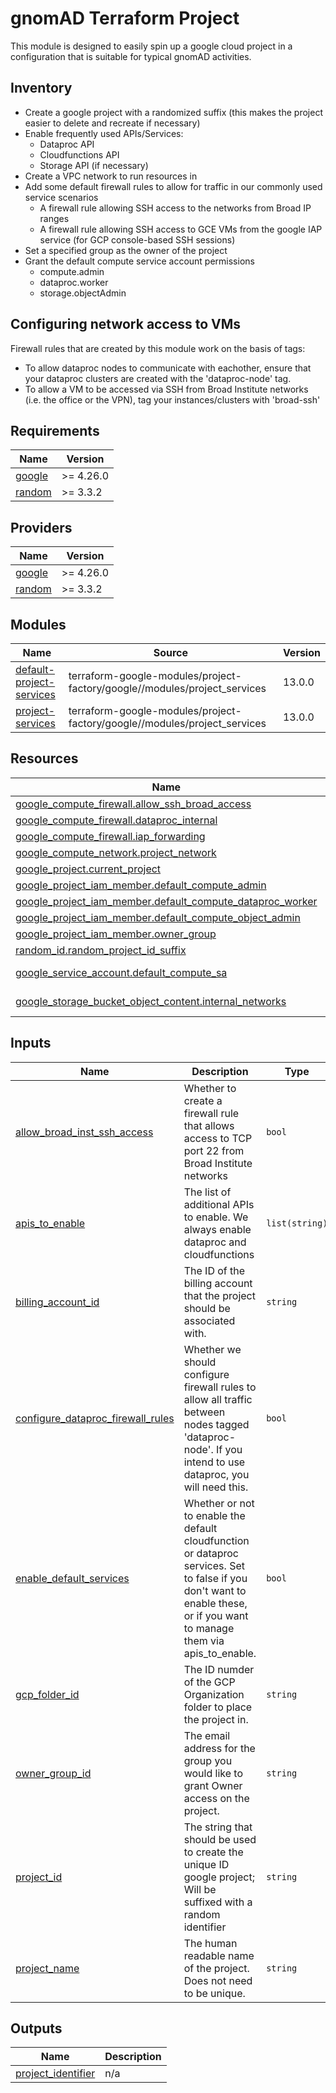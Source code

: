 # gnomAD Terraform Project

This module is designed to easily spin up a google cloud project in a configuration that is suitable for typical gnomAD activities.

## Inventory

- Create a google project with a randomized suffix (this makes the project easier to delete and recreate if necessary)
- Enable frequently used APIs/Services:
  - Dataproc API
  - Cloudfunctions API
  - Storage API (if necessary)
- Create a VPC network to run resources in
- Add some default firewall rules to allow for traffic in our commonly used service scenarios
  - A firewall rule allowing SSH access to the networks from Broad IP ranges
  - A firewall rule allowing SSH access to GCE VMs from the google IAP service (for GCP console-based SSH sessions)
- Set a specified group as the owner of the project
- Grant the default compute service account permissions
  - compute.admin
  - dataproc.worker
  - storage.objectAdmin

## Configuring network access to VMs

Firewall rules that are created by this module work on the basis of tags:

- To allow dataproc nodes to communicate with eachother, ensure that your dataproc clusters are created with the 'dataproc-node' tag.
- To allow a VM to be accessed via SSH from Broad Institute networks (i.e. the office or the VPN), tag your instances/clusters with 'broad-ssh'

<!-- BEGIN_TF_DOCS -->
## Requirements

| Name | Version |
|------|---------|
| <a name="requirement_google"></a> [google](#requirement\_google) | >= 4.26.0 |
| <a name="requirement_random"></a> [random](#requirement\_random) | >= 3.3.2 |

## Providers

| Name | Version |
|------|---------|
| <a name="provider_google"></a> [google](#provider\_google) | >= 4.26.0 |
| <a name="provider_random"></a> [random](#provider\_random) | >= 3.3.2 |

## Modules

| Name | Source | Version |
|------|--------|---------|
| <a name="module_default-project-services"></a> [default-project-services](#module\_default-project-services) | terraform-google-modules/project-factory/google//modules/project_services | 13.0.0 |
| <a name="module_project-services"></a> [project-services](#module\_project-services) | terraform-google-modules/project-factory/google//modules/project_services | 13.0.0 |

## Resources

| Name | Type |
|------|------|
| [google_compute_firewall.allow_ssh_broad_access](https://registry.terraform.io/providers/hashicorp/google/latest/docs/resources/compute_firewall) | resource |
| [google_compute_firewall.dataproc_internal](https://registry.terraform.io/providers/hashicorp/google/latest/docs/resources/compute_firewall) | resource |
| [google_compute_firewall.iap_forwarding](https://registry.terraform.io/providers/hashicorp/google/latest/docs/resources/compute_firewall) | resource |
| [google_compute_network.project_network](https://registry.terraform.io/providers/hashicorp/google/latest/docs/resources/compute_network) | resource |
| [google_project.current_project](https://registry.terraform.io/providers/hashicorp/google/latest/docs/resources/project) | resource |
| [google_project_iam_member.default_compute_admin](https://registry.terraform.io/providers/hashicorp/google/latest/docs/resources/project_iam_member) | resource |
| [google_project_iam_member.default_compute_dataproc_worker](https://registry.terraform.io/providers/hashicorp/google/latest/docs/resources/project_iam_member) | resource |
| [google_project_iam_member.default_compute_object_admin](https://registry.terraform.io/providers/hashicorp/google/latest/docs/resources/project_iam_member) | resource |
| [google_project_iam_member.owner_group](https://registry.terraform.io/providers/hashicorp/google/latest/docs/resources/project_iam_member) | resource |
| [random_id.random_project_id_suffix](https://registry.terraform.io/providers/hashicorp/random/latest/docs/resources/id) | resource |
| [google_service_account.default_compute_sa](https://registry.terraform.io/providers/hashicorp/google/latest/docs/data-sources/service_account) | data source |
| [google_storage_bucket_object_content.internal_networks](https://registry.terraform.io/providers/hashicorp/google/latest/docs/data-sources/storage_bucket_object_content) | data source |

## Inputs

| Name | Description | Type | Default | Required |
|------|-------------|------|---------|:--------:|
| <a name="input_allow_broad_inst_ssh_access"></a> [allow\_broad\_inst\_ssh\_access](#input\_allow\_broad\_inst\_ssh\_access) | Whether to create a firewall rule that allows access to TCP port 22 from Broad Institute networks | `bool` | `true` | no |
| <a name="input_apis_to_enable"></a> [apis\_to\_enable](#input\_apis\_to\_enable) | The list of additional APIs to enable. We always enable dataproc and cloudfunctions | `list(string)` | `[]` | no |
| <a name="input_billing_account_id"></a> [billing\_account\_id](#input\_billing\_account\_id) | The ID of the billing account that the project should be associated with. | `string` | n/a | yes |
| <a name="input_configure_dataproc_firewall_rules"></a> [configure\_dataproc\_firewall\_rules](#input\_configure\_dataproc\_firewall\_rules) | Whether we should configure firewall rules to allow all traffic between nodes tagged 'dataproc-node'. If you intend to use dataproc, you will need this. | `bool` | `true` | no |
| <a name="input_enable_default_services"></a> [enable\_default\_services](#input\_enable\_default\_services) | Whether or not to enable the default cloudfunction or dataproc services. Set to false if you don't want to enable these, or if you want to manage them via apis\_to\_enable. | `bool` | `true` | no |
| <a name="input_gcp_folder_id"></a> [gcp\_folder\_id](#input\_gcp\_folder\_id) | The ID numder of the GCP Organization folder to place the project in. | `string` | n/a | yes |
| <a name="input_owner_group_id"></a> [owner\_group\_id](#input\_owner\_group\_id) | The email address for the group you would like to grant Owner access on the project. | `string` | n/a | yes |
| <a name="input_project_id"></a> [project\_id](#input\_project\_id) | The string that should be used to create the unique ID google project; Will be suffixed with a random identifier | `string` | n/a | yes |
| <a name="input_project_name"></a> [project\_name](#input\_project\_name) | The human readable name of the project. Does not need to be unique. | `string` | n/a | yes |

## Outputs

| Name | Description |
|------|-------------|
| <a name="output_project_identifier"></a> [project\_identifier](#output\_project\_identifier) | n/a |
<!-- END_TF_DOCS -->
